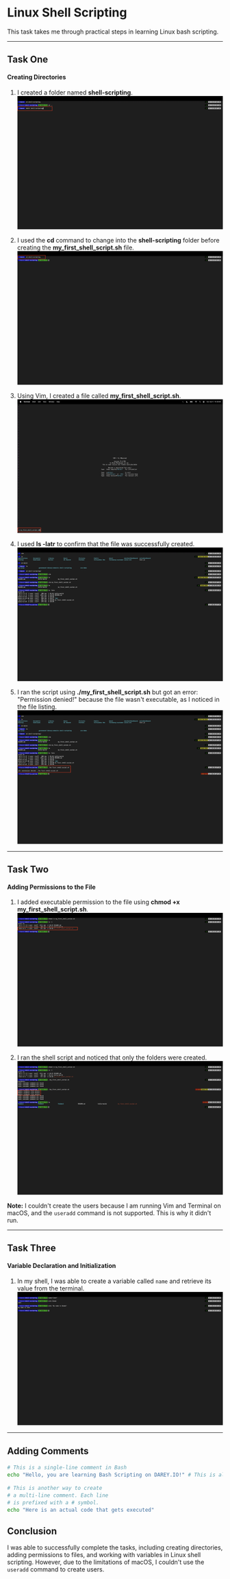 # Linux Shell Scripting

This task takes me through practical steps in learning Linux bash scripting.

---

## Task One

#### Creating Directories

1. I created a folder named **shell-scripting**.
   ![Screenshot of the shell-scripting folder creation](screenshots/creating-dir.png)

2. I used the **cd** command to change into the **shell-scripting** folder before creating the **my_first_shell_script.sh** file.
   ![Screenshot of navigating into the shell-scripting folder](screenshots/folder-mavigation.png)

3. Using Vim, I created a file called **my_first_shell_script.sh**.
   ![Screenshot of the file creation using Vim](screenshots/vim-text-editor.png)

4. I used **ls -latr** to confirm that the file was successfully created.
   ![Screenshot of the file listing](screenshots/create-shell-script-file-checking-permission.png)

5. I ran the script using **./my_first_shell_script.sh** but got an error: "Permission denied!" because the file wasn't executable, as I noticed in the file listing.
   ![Screenshot of the permission denied error](screenshots/execute-shell-script-permission-error.png)

---

## Task Two

#### Adding Permissions to the File

1. I added executable permission to the file using **chmod +x my_first_shell_script.sh**.
   ![Screenshot of adding executable permissions](screenshots/change-file-permission.png)

2. I ran the shell script and noticed that only the folders were created.
   ![Screenshot of running the shell script](screenshots/running-shell-script-create-users-folders.png)

**Note:** I couldn't create the users because I am running Vim and Terminal on macOS, and the `useradd` command is not supported. This is why it didn't run.

---

## Task Three

#### Variable Declaration and Initialization

1. In my shell, I was able to create a variable called `name` and retrieve its value from the terminal.
   ![Screenshot of variable declaration and retrieval](screenshots/variables.png)

---

## Adding Comments

```bash
# This is a single-line comment in Bash
echo "Hello, you are learning Bash Scripting on DAREY.IO!" # This is also a comment, following a command
```

```bash
# This is another way to create
# a multi-line comment. Each line
# is prefixed with a # symbol.
echo "Here is an actual code that gets executed"
```

## Conclusion

I was able to successfully complete the tasks, including creating directories, adding permissions to files, and working with variables in Linux shell scripting. However, due to the limitations of macOS, I couldn't use the `useradd` command to create users.
